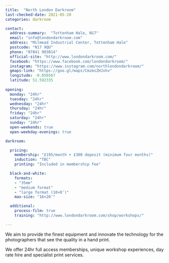 ```yaml
---
title:  "North London Darkroom"
last-checked-date: 2021-05-20
categories: darkroom

contact:
  address-summary:  "Tottenham Hale, N17"
  email: "info@londondarkroom.com"
  address: "Milmead Industrial Center, Tottenham Hale"
  postcode: "N17 9QU"
  phone: "07841 903014"
  official-site: "http://www.londondarkroom.com/"
  facebook: "https://www.facebook.com/londondarkroom/"
  instagram: "https://www.instagram.com/northlondondarkroom/"
  gmaps-link: "https://goo.gl/maps/CmzmsZHJxhv"
  longitude: -0.056567
  latitude: 51.592335
  
opening:
  monday: "24hr"
  tuesday: "24hr"
  wednesday: "24hr"
  thursday: "24hr"
  friday: "24hr"
  saturday: "24hr"
  sunday: "24hr"
  open-weekends: true
  open-weekday-evenings: true

darkroom:

  pricing:
    membership: "£195/month + £300 deposit (minimum four months)"
    induction: "TBC"
    printing: "Included in membership fee"

  black-and-white:
    formats:
    - "35mm"
    - "medium format"
    - "large format (10×8″)"
    max-size: "16×20″"

  additional:
    process-film: true
    training: "http://www.londondarkroom.com/shop/workshops/"

---
```


We aim to provide the finest equipment and innovate the technology for the photographers that see the quality in a hand print.

We offer 24hr full access memberships, unique workshop experiences, day rate hire and specialist print services.
